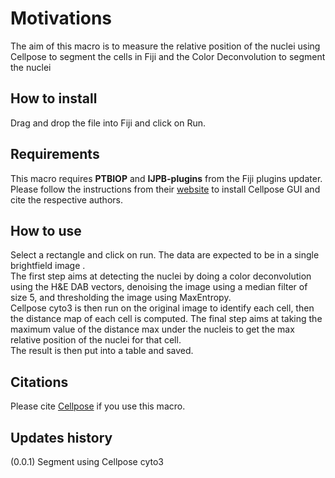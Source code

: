 # Motivations


The aim of this macro is to measure the relative position of the nuclei using Cellpose to segment the cells in Fiji and the Color Deconvolution to segment the nuclei

## How to install

Drag and drop the file into Fiji and click on Run.

## Requirements

This macro requires **PTBIOP** and **IJPB-plugins** from the Fiji plugins updater. Please follow the instructions from their [website](https://github.com/MouseLand/cellpose) to install Cellpose GUI and cite the respective authors.

## How to use

Select a rectangle and click on run. The data are expected to be in a single brightfield image .
<br>The first step aims at detecting the nuclei by doing a color deconvolution using the H&E DAB vectors, denoising the image using a median filter of size 5, and thresholding the image using MaxEntropy.
<br>Cellpose cyto3 is then run on the original image to identify each cell, then the distance map of each cell is computed. The final step aims at taking the maximum value of the distance max under the nucleis to get the max relative position of the nuclei for that cell.
<br>The result is then put into a table and saved.

## Citations

Please cite [Cellpose](https://www.nature.com/articles/s41592-020-01018-x) if you use this macro.

## Updates history
(0.0.1) Segment using Cellpose cyto3

